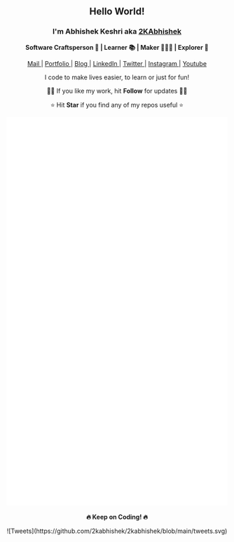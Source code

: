 <div align="center">
  <h2> Hello World! </h2>
   <h3> I'm Abhishek Keshri aka <a href="https://2kabhishek.github.io" target="_blank">2KAbhishek </a> </h3>
   <p> <b>  Software Craftsperson 💼 | Learner 📚 | Maker 👨🏻‍💻 | Explorer 🔎 </b> </p>

   <a href="mailto:iam2kabhishek@gmail.com" target="_blank">Mail </a> |
   <a href="https://2kabhishek.github.io" target="_blank">Portfolio </a> |
   <a href="https://2kabhishek.blogspot.com" target="_blank">Blog </a> |
   <a href="https://linkedin.com/in/2kabhishek" target="_blank">LinkedIn </a> |
   <a href="https://twitter.com/2kabhishek" target="_blank">Twitter </a> |
   <a href="https://www.instagram.com/iam2kabhishek" target="_blank">Instagram </a> |
   <a href="https://www.youtube.com/2kabhishek" target="_blank">Youtube </a>
  <br>
   <p> I code to make lives easier, to learn or just for fun! </p> 
   <p> 🙏🏼 If you like my work, hit <b>Follow</b> for updates 🙏🏼 </p>
   <p> ⭐ Hit <b>Star</b> if you find any of my repos useful ⭐ </p>
  
  ![Metrics](https://github.com/2kabhishek/2kabhishek/blob/main/github-metrics.svg)
   <p> <b> 🔥 Keep on Coding! 🔥 </b></p>
  ![Tweets](https://github.com/2kabhishek/2kabhishek/blob/main/tweets.svg)
</div>
